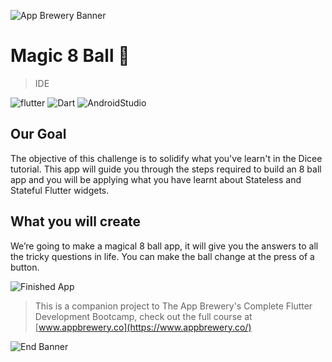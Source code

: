 ![App Brewery Banner](https://github.com/londonappbrewery/Images/blob/master/AppBreweryBanner.png)


# Magic 8 Ball 🎱

> IDE

![flutter](https://img.shields.io/badge/Flutter-1.13.8+pre.39-blue)
![Dart](https://img.shields.io/badge/Dart-2.8.0-orange)
![AndroidStudio](https://img.shields.io/badge/AndroidStudio-3.5.3-green)

## Our Goal

The objective of this challenge is to solidify what you've learn't in the Dicee tutorial. This app will guide you through the steps required to build an 8 ball app and you will be applying what you have learnt about Stateless and Stateful Flutter widgets.


## What you will create

We’re going to make a magical 8 ball app, it will give you the answers to all the tricky questions in life. You can make the ball change at the press of a button. 

![Finished App](https://github.com/londonappbrewery/Images/blob/master/8-ball-flutter-gif.gif)


>This is a companion project to The App Brewery's Complete Flutter Development Bootcamp, check out the full course at [www.appbrewery.co](https://www.appbrewery.co/)

![End Banner](https://github.com/londonappbrewery/Images/blob/master/readme-end-banner.png)

